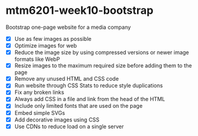 # mtm6201-week10-bootstrap
Bootstrap one-page website for a media company

 - [x] Use as few images as possible
 - [x] Optimize images for web
 - [x] Reduce the image size by using compressed versions or newer image formats like WebP
 - [x] Resize images to the maximum required size before adding them to the page
 - [x] Remove any unused HTML and CSS code
 - [x] Run website through CSS Stats to reduce style duplications
 - [x] Fix any broken links
 - [x] Always add CSS in a file and link from the head of the HTML
 - [x] Include only limited fonts that are used on the page
 - [x] Embed simple SVGs
 - [x] Add decorative images using CSS
 - [x] Use CDNs to reduce load on a single server